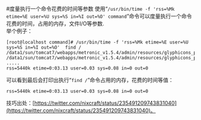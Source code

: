 #度量执行一个命令花费的时间等参数
使用“`/usr/bin/time -f 'rss=%Mk etime=%E user=%U sys=%S in=%I out=%O' command`”命令可以度量执行一个命令花费的时间，占用的内存，文件I/O等参数.  
举个例子：  

    [root@localhost command]# /usr/bin/time -f 'rss=%Mk etime=%E user=%U sys=%S in=%I out=%O'  find /
	/data1/sun/tomcat7/webapps/metronic_v1.5.4/admin/resources/glyphicons_pro/glyphicons_pro/glyphicons/png/glyphicons_157_show_thumbnails_with_lines@2x.png
	/data1/sun/tomcat7/webapps/metronic_v1.5.4/admin/resources/glyphicons_pro/glyphicons_pro/glyphicons/png/glyphicons_143_database_ban@2x.png
	.....
	rss=5440k etime=0:03.13 user=0.03 sys=0.08 in=0 out=0
可以看到最后会打印出执行“`find /`”命令占用的内存，花费的时间等值：  

	rss=5440k etime=0:03.13 user=0.03 sys=0.08 in=0 out=0

技巧出处：[https://twitter.com/nixcraft/status/235491209743831040](https://twitter.com/nixcraft/status/235491209743831040)。